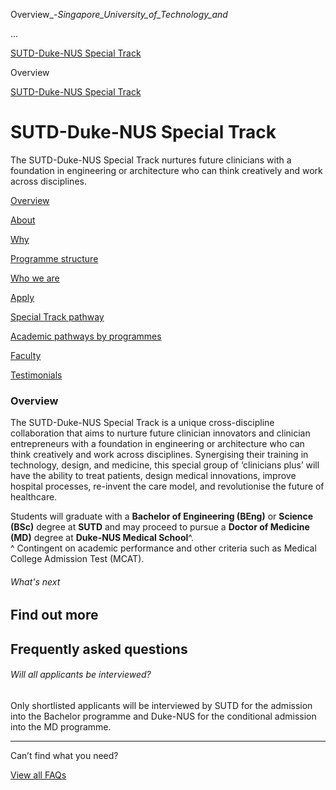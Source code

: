 Overview_-_Singapore_University_of_Technology_and_



…

 [SUTD-Duke-NUS Special Track](/education/undergraduate/special-programmes/sutd-duke-nus-special-track) 

Overview

[SUTD-Duke-NUS Special Track](https://www.sutd.edu.sg/education/undergraduate/special-programmes/sutd-duke-nus-special-track)

SUTD-Duke-NUS Special Track
===========================

The SUTD-Duke-NUS Special Track nurtures future clinicians with a foundation in engineering or architecture who can think creatively and work across disciplines.

[Overview](/education/undergraduate/special-programmes/sutd-duke-nus-special-track/overview/#tabs)

[About](/education/undergraduate/special-programmes/sutd-duke-nus-special-track/about/#tabs)

[Why](/education/undergraduate/special-programmes/sutd-duke-nus-special-track/why/#tabs)

[Programme structure](/education/undergraduate/special-programmes/sutd-duke-nus-special-track/programme-structure/#tabs)

[Who we are](/education/undergraduate/special-programmes/sutd-duke-nus-special-track/who-we-are/#tabs)

[Apply](/education/undergraduate/special-programmes/sutd-duke-nus-special-track/apply/#tabs)

[Special Track pathway](/education/undergraduate/special-programmes/sutd-duke-nus-special-track/programme-structure/special-track-pathway#tabs)

[Academic pathways by programmes](/education/undergraduate/special-programmes/sutd-duke-nus-special-track/programme-structure/academic-pathways/#tabs)

[Faculty](/education/undergraduate/special-programmes/sutd-duke-nus-special-track/who-we-are/faculty/#tabs)

[Testimonials](/education/undergraduate/special-programmes/sutd-duke-nus-special-track/who-we-are/testimonials/#tabs)

### Overview



The SUTD-Duke-NUS Special Track is a unique cross-discipline collaboration that aims to nurture future clinician innovators and clinician entrepreneurs with a foundation in engineering or architecture who can think creatively and work across disciplines. Synergising their training in technology, design, and medicine, this special group of ‘clinicians plus’ will have the ability to treat patients, design medical innovations, improve hospital processes, re-invent the care model, and revolutionise the future of healthcare.

Students will graduate with a **Bachelor of Engineering (BEng)** or **Science (BSc)** degree at **SUTD** and may proceed to pursue a **Doctor of Medicine (MD)** degree at **Duke-NUS Medical School**^.  
^ Contingent on academic performance and other criteria such as Medical College Admission Test (MCAT).

###### What's next

Find out more
-------------

Frequently asked questions
--------------------------

###### Will all applicants be interviewed?

Only shortlisted applicants will be interviewed by SUTD for the admission into the Bachelor programme and Duke-NUS for the conditional admission into the MD programme.

---

Can’t find what you need?

[View all FAQs](/education/undergraduate/special-programmes/sutd-duke-nus-special-track/faq/?post_tag=1739)

